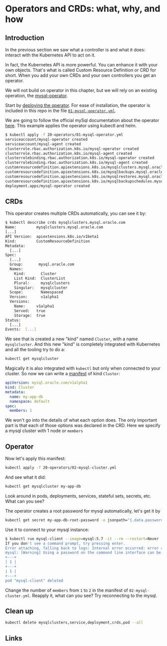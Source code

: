 # Operators and CRDs: what, why, and how

## Introduction

In the previous section we saw what a controller is and what it does: interact with the Kubernetes API to act on it.

In fact, the Kubernetes API is more powerful. You can enhance it with your own objects. That's what is called Custom Resource Definition or CRD for short. When you add your own CRDs and your own controllers you get an operator.

We will not build on operator in this chapter, but we will rely on an existing operation, the [mysql-operator](https://github.com/mysql/mysql-operator/tree/trunk/deploy).

Start by [deploying the operator](https://github.com/oracle/mysql-operator/blob/master/docs/tutorial.md). For ease of installation, the operator is included in this repo in the file [`01-mysql-operator.yml`](./01-mysql-operator.yml).

We are going to follow the official mySql documentation about the operator [here](https://dev.mysql.com/doc/mysql-operator/en/mysql-operator-introduction.html). This example applies the operator
using kubectl and helm.

```sh
$ kubectl apply -f 20-operators/01-mysql-operator.yml
serviceaccount/mysql-operator created
serviceaccount/mysql-agent created
clusterrole.rbac.authorization.k8s.io/mysql-operator created
clusterrole.rbac.authorization.k8s.io/mysql-agent created
clusterrolebinding.rbac.authorization.k8s.io/mysql-operator created
clusterrolebinding.rbac.authorization.k8s.io/mysql-agent created
customresourcedefinition.apiextensions.k8s.io/mysqlclusters.mysql.oracle.com created
customresourcedefinition.apiextensions.k8s.io/mysqlbackups.mysql.oracle.com created
customresourcedefinition.apiextensions.k8s.io/mysqlrestores.mysql.oracle.com created
customresourcedefinition.apiextensions.k8s.io/mysqlbackupschedules.mysql.oracle.com created
deployment.apps/mysql-operator created
```

## CRDs

This operator creates multiple CRDs automatically, you can see it by:

```sh
$ kubectl describe crds mysqlclusters.mysql.oracle.com
Name:         mysqlclusters.mysql.oracle.com
[...]
API Version:  apiextensions.k8s.io/v1beta1
Kind:         CustomResourceDefinition
Metadata:
  [...]
Spec:
  [...]
  Group:       mysql.oracle.com
  Names:
    Kind:       Cluster
    List Kind:  ClusterList
    Plural:     mysqlclusters
    Singular:   mysqlcluster
  Scope:        Namespaced
  Version:      v1alpha1
  Versions:
    Name:     v1alpha1
    Served:   true
    Storage:  true
Status:
  [...]
Events:  [...]
```

We see that is created a new "kind" named `Cluster`, with a name `mysqlcluster`. And this new "kind" is completely integrated with Kubernetes and all the tooling try to do a:

```sh
kubectl get mysqlcluster
```

Magically it is also integrated with `kubectl` but only when connected to your cluster. So now we can write a [manifest](./02-mysql-cluster.yml) of kind `Cluster`:

```yml
apiVersion: mysql.oracle.com/v1alpha1
kind: Cluster
metadata:
  name: my-app-db
  namespace: default
spec:
  members: 1
```

We won't go into the details of what each option does. The only important part is that each of those options was declared in the CRD. Here we specify a mysql cluster with 1 node or `members`

## Operator

Now let's apply this manifest:

```sh
kubectl apply -f 20-operators/02-mysql-cluster.yml
```

And see what it did:

```sh
kubectl get mysqlcluster my-app-db
```

Look around in pods, deployments, services, stateful sets, secrets, etc. What can you see?

The operator creates a root password for mysql automatically, let's get it by

```sh
kubectl get secret my-app-db-root-password -o jsonpath="{.data.password}" | base64 --decode
```

Use it to connect to your mysql instance:

```sh
$ kubectl run mysql-client --image=mysql:5.7 -it --rm --restart=Never -- mysql -h my-app-db -uroot -p<PASSWORD> -e 'SELECT 1'
If you don't see a command prompt, try pressing enter.
Error attaching, falling back to logs: Internal error occurred: error attaching to container: container not running (ce62ea67ace6b65020d75646e3d31cad41f275ff51a05964a100ed8a87bf77c7)
mysql: [Warning] Using a password on the command line interface can be insecure.
+---+
| 1 |
+---+
| 1 |
+---+
pod "mysql-client" deleted
```

Change the number of `members` from `1` to `2` in the manifest of `02-mysql-cluster.yml`. Reapply it, what can you see? Try reconnecting to the mysql.

## Clean up

```sh
kubectl delete mysqlclusters,service,deployment,crds,pod --all
```

## Links
